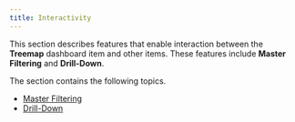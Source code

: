 ```yaml
---
title: Interactivity
---
```

This section describes features that enable interaction between the **Treemap** dashboard item and other items. These features include **Master Filtering** and **Drill-Down**.

The section contains the following topics.
* [Master Filtering](../../../../../dashboard-for-desktop/articles/dashboard-designer/designing-dashboard-items/treemap/interactivity/master-filtering.md)
* [Drill-Down](../../../../../dashboard-for-desktop/articles/dashboard-designer/designing-dashboard-items/treemap/interactivity/drill-down.md)